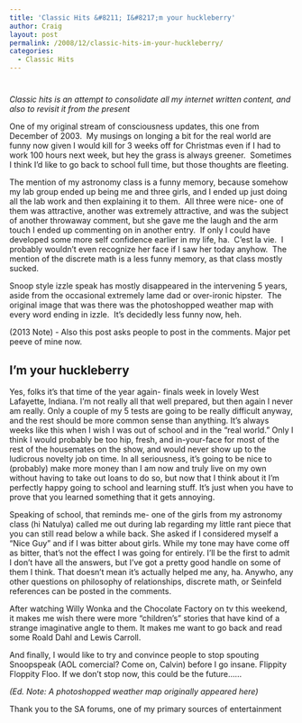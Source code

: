 ```yaml
---
title: 'Classic Hits &#8211; I&#8217;m your huckleberry'
author: Craig
layout: post
permalink: /2008/12/classic-hits-im-your-huckleberry/
categories:
  - Classic Hits
---
```

# 

*Classic hits is an attempt to consolidate all my internet written content, and also to revisit it from the present*

One of my original stream of consciousness updates, this one from December of 2003.  My musings on longing a bit for the real world are funny now given I would kill for 3 weeks off for Christmas even if I had to work 100 hours next week, but hey the grass is always greener.  Sometimes I think I’d like to go back to school full time, but those thoughts are fleeting.

The mention of my astronomy class is a funny memory, because somehow my lab group ended up being me and three girls, and I ended up just doing all the lab work and then explaining it to them.  All three were nice- one of them was attractive, another was extremely attractive, and was the subject of another throwaway comment, but she gave me the laugh and the arm touch I ended up commenting on in another entry.  If only I could have developed some more self confidence earlier in my life, ha.  C’est la vie.  I probably wouldn’t even recognize her face if I saw her today anyhow.  The mention of the discrete math is a less funny memory, as that class mostly sucked.

Snoop style izzle speak has mostly disappeared in the intervening 5 years, aside from the occasional extremely lame dad or over-ironic hipster.  The original image that was there was the photoshopped weather map with every word ending in izzle.  It’s decidedly less funny now, heh.

(2013 Note) - Also this post asks people to post in the comments. Major pet peeve of mine now.

## I’m your huckleberry

Yes, folks it’s that time of the year again- finals week in lovely West Lafayette, Indiana. I’m not really all that well prepared, but then again I never am really. Only a couple of my 5 tests are going to be really difficult anyway, and the rest should be more common sense than anything. 
It’s always weeks like this when I wish I was out of school and in the “real world.” Only I think I would probably be too hip, fresh, and in-your-face for most of the rest of the housemates on the show, and would never show up to the ludicrous novelty job on time. In all seriousness, it’s going to be nice to (probably) make more money than I am now and truly live on my own without having to take out loans to do so, but now that I think about it I’m perfectly happy going to school and learning stuff. It’s just when you have to prove that you learned something that it gets annoying.

Speaking of school, that reminds me- one of the girls from my astronomy class (hi Natulya) called me out during lab regarding my little rant piece that you can still read below a while back. She asked if I considered myself a “Nice Guy” and if I was bitter about girls. While my tone may have come off as bitter, that’s not the effect I was going for entirely. I’ll be the first to admit I don’t have all the answers, but I’ve got a pretty good handle on some of them I think. That doesn’t mean it’s actually helped me any, ha. Anywho, any other questions on philosophy of relationships, discrete math, or Seinfeld references can be posted in the comments.

After watching Willy Wonka and the Chocolate Factory on tv this weekend, it makes me wish there were more “children’s” stories that have kind of a strange imaginative angle to them. It makes me want to go back and read some Roald Dahl and Lewis Carroll.

And finally, I would like to try and convince people to stop spouting Snoopspeak (AOL comercial? Come on, Calvin) before I go insane. Flippity Floppity Floo. If we don’t stop now, this could be the future……

*(Ed. Note: A photoshopped weather map originally appeared here)*

Thank you to the SA forums, one of my primary sources of entertainment